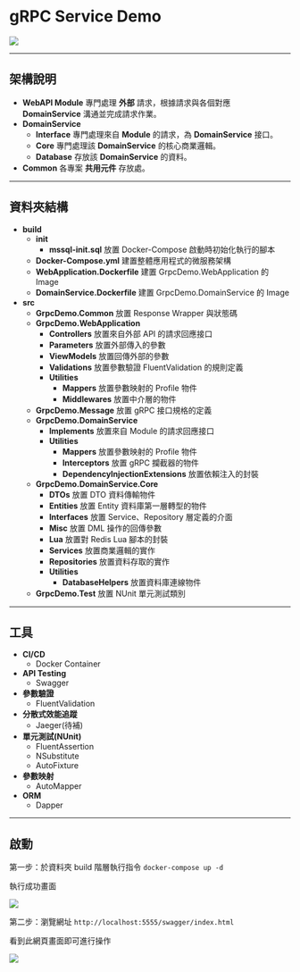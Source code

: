 # gRPC Service Demo

![](https://i.imgur.com/tcuxrOd.png)

---

## 架構說明

* **WebAPI Module**
專門處理 **外部** 請求，根據請求與各個對應 **DomainService** 溝通並完成請求作業。
* **DomainService** 
    * **Interface**
    專門處理來自 **Module** 的請求，為 **DomainService** 接口。
    * **Core**
    專門處理該 **DomainService** 的核心商業邏輯。
    * **Database**
    存放該 **DomainService** 的資料。
* **Common**
各專案 **共用元件** 存放處。

---

## 資料夾結構

* **build**
    * **init**
        * **mssql-init.sql** 放置 Docker-Compose 啟動時初始化執行的腳本
    * **Docker-Compose.yml** 建置整體應用程式的微服務架構
    * **WebApplication.Dockerfile** 建置 GrpcDemo.WebApplication 的 Image
    * **DomainService.Dockerfile** 建置 GrpcDemo.DomainService 的 Image
* **src**
    * **GrpcDemo.Common** 放置 Response Wrapper 與狀態碼
    * **GrpcDemo.WebApplication**
        * **Controllers** 放置來自外部 API 的請求回應接口
        * **Parameters** 放置外部傳入的參數
        * **ViewModels** 放置回傳外部的參數
        * **Validations** 放置參數驗證 FluentValidation 的規則定義
        * **Utilities**
            * **Mappers** 放置參數映射的 Profile 物件
            * **Middlewares** 放置中介層的物件
    * **GrpcDemo.Message** 放置 gRPC 接口規格的定義
    * **GrpcDemo.DomainService**
        * **Implements** 放置來自 Module 的請求回應接口
        * **Utilities**
            * **Mappers** 放置參數映射的 Profile 物件
            * **Interceptors** 放置 gRPC 攔截器的物件
            * **DependencyInjectionExtensions** 放置依賴注入的封裝
    * **GrpcDemo.DomainService.Core**
        * **DTOs** 放置 DTO 資料傳輸物件
        * **Entities** 放置 Entity 資料庫第一層轉型的物件
        * **Interfaces** 放置 Service、Repository 層定義的介面
        * **Misc** 放置 DML 操作的回傳參數
        * **Lua** 放置對 Redis Lua 腳本的封裝
        * **Services** 放置商業邏輯的實作
        * **Repositories** 放置資料存取的實作
        * **Utilities**
            * **DatabaseHelpers** 放置資料庫連線物件
    * **GrpcDemo.Test** 放置 NUnit 單元測試類別

---

## 工具
* **CI/CD**
    * Docker Container
* **API Testing**
    * Swagger
* **參數驗證**
    * FluentValidation
* **分散式效能追蹤**
    * Jaeger(待補)
* **單元測試(NUnit)**
    * FluentAssertion
    * NSubstitute
    * AutoFixture
* **參數映射**
    * AutoMapper
* **ORM**
    * Dapper

---

## 啟動

第一步：於資料夾 build 階層執行指令 `docker-compose up -d`

執行成功畫面

![](https://i.imgur.com/Bh65dLV.png)

第二步：瀏覽網址 `http://localhost:5555/swagger/index.html`

看到此網頁畫面即可進行操作

![](https://i.imgur.com/ztzLtbB.png)


